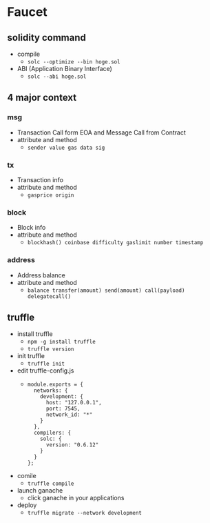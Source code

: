 # Faucet

## solidity command
- compile
  - `solc --optimize --bin hoge.sol`
- ABI (Application Binary Interface)
  - `solc --abi hoge.sol`

## 4 major context

### msg
- Transaction Call form EOA and Message Call from Contract
- attribute and method
  - `sender value gas data sig`

### tx
- Transaction info
- attribute and method
  - `gasprice origin`

### block
- Block info
- attribute and method
  - `blockhash() coinbase difficulty gaslimit number timestamp`

### address
- Address balance
- attribute and method
  - `balance transfer(amount) send(amount) call(payload) delegatecall() `

## truffle
- install truffle
  - `npm -g install truffle`
  - `truffle version`
- init truffle
  - `truffle init`
- edit truffle-config.js
  - ```
    module.exports = {
      networks: {
        development: {
          host: "127.0.0.1",
          port: 7545,
          network_id: "*"
        }
      },
      compilers: {
        solc: {
          version: "0.6.12"
        }
      }
    };
    ```
- comile
  - `truffle compile`
- launch ganache
  - click ganache in your applications 
- deploy
  - `truffle migrate --network development`
  